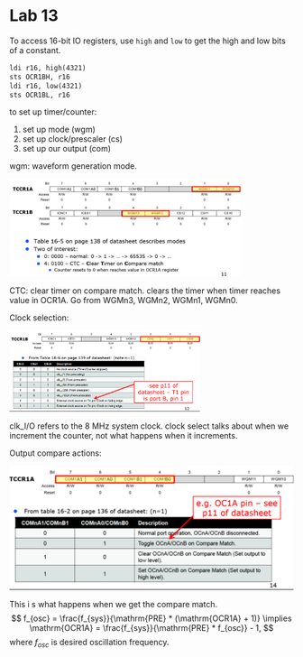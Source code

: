 # Lab 13

To access 16-bit IO registers, use `high` and `low` to get the high and low bits of a constant.

```assembly
ldi r16, high(4321)
sts OCR1BH, r16
ldi r16, low(4321)
sts OCR1BL, r16
```

to set up timer/counter:

1. set up mode (wgm)
2. set up clock/prescaler (cs)
3. set up our output (com)

wgm: waveform generation mode.

<img src="images/image-20210429112217990.png" alt="image-20210429112217990" style="zoom:40%;" />

CTC: clear timer on compare match. clears the timer when timer reaches value in OCR1A. Go from WGMn3, WGMn2, WGMn1, WGMn0.

Clock selection:

<img src="images/image-20210429102245459.png" alt="image-20210429102245459" style="zoom:33%;" />

clk_I/O refers to the 8 MHz system clock. clock select talks about when we increment the counter, not what happens when it increments.

Output compare actions:

<img src="images/image-20210429103008638.png" alt="image-20210429103008638" style="zoom:50%;" />

This i s what happens when we get the compare match.
$$
f_{osc} = \frac{f_{sys}}{\mathrm{PRE} * (\mathrm{OCR1A} + 1)}
\implies
\mathrm{OCR1A} = \frac{f_{sys}}{\mathrm{PRE} * f_{osc}} - 1,
$$
where $f_{osc}$ is desired oscillation frequency.

